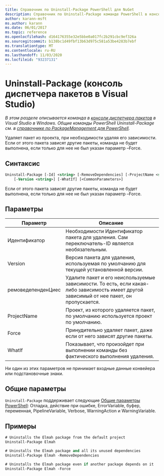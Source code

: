 ```yaml
---
title: Справочник по Uninstall-Package PowerShell для NuGet
description: Справочник по Uninstall-Package команде PowerShell в консоли диспетчера пакетов NuGet в Visual Studio.
author: karann-msft
ms.author: karann
ms.date: 06/01/2017
ms.topic: reference
ms.openlocfilehash: d164176355e32e5bbe0a017fc2b291cbc9ef326a
ms.sourcegitcommit: b138bc1d49fbf13b63d975c581a53be4283b7ebf
ms.translationtype: MT
ms.contentlocale: ru-RU
ms.lasthandoff: 11/03/2020
ms.locfileid: "93237131"
---
```

# <a name="uninstall-package-package-manager-console-in-visual-studio"></a>Uninstall-Package (консоль диспетчера пакетов в Visual Studio)

*В этом разделе описывается команда в [консоли диспетчера пакетов](../../consume-packages/install-use-packages-powershell.md) в Visual Studio в Windows. Общие команды PowerShell Uninstall-Package см. в [справочнике по PackageManagement для PowerShell](/powershell/module/packagemanagement/?view=powershell-6).*

Удаляет пакет из проекта, при необходимости удаляя его зависимости. Если от этого пакета зависят другие пакеты, команда не будет выполнена, если только для нее не был указан параметр –Force.

## <a name="syntax"></a>Синтаксис

```ps
Uninstall-Package [-Id] <string> [-RemoveDependencies] [-ProjectName <string>] [-Force]
    [-Version <string>] [-WhatIf] [<CommonParameters>]
```

Если от этого пакета зависят другие пакеты, команда не будет выполнена, если только для нее не был указан параметр –Force.

## <a name="parameters"></a>Параметры

| Параметр | Описание |
| --- | --- |
| Идентификатор | Необходимости Идентификатор пакета для удаления. Сам переключатель-ID является необязательным. |
| Version | Версия пакета для удаления, используемая по умолчанию для текущей установленной версии. |
| ремоведепенденЦиес | Удалите пакет и его неиспользуемые зависимости. То есть, если какая-либо зависимость имеет другой зависимый от нее пакет, он пропускается. |
| ProjectName | Проект, из которого удаляется пакет, по умолчанию используется проект по умолчанию. |
| Force | Принудительно удаляет пакет, даже если от него зависят другие пакеты. |
| WhatIf | Показывает, что произойдет при выполнении команды без фактического выполнения удаления. |

Ни один из этих параметров не принимает входные данные конвейера или подстановочные знаки.

## <a name="common-parameters"></a>Общие параметры

`Uninstall-Package` поддерживает следующие [Общие параметры PowerShell](/powershell/module/microsoft.powershell.core/about/about_commonparameters): Отладка, действие при ошибке, ErrorVariable, буфер, переменная, PipelineVariable, Verbose, WarningAction и WarningVariable.

## <a name="examples"></a>Примеры

```ps
# Uninstalls the Elmah package from the default project
Uninstall-Package Elmah

# Uninstalls the Elmah package and all its unused dependencies
Uninstall-Package Elmah -RemoveDependencies 

# Uninstalls the Elmah package even if another package depends on it
Uninstall-Package Elmah -Force
```